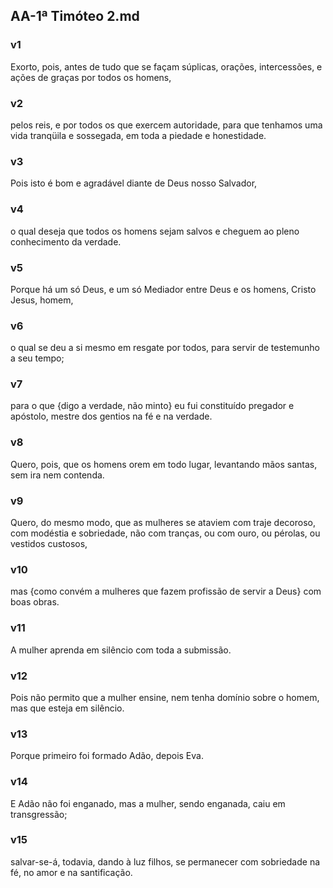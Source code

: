 ## AA-1ª Timóteo 2.md
### v1
 Exorto, pois, antes de tudo que se façam súplicas, orações, intercessões, e ações de graças por todos os homens,
### v2
 pelos reis, e por todos os que exercem autoridade, para que tenhamos uma vida tranqüila e sossegada, em toda a piedade e honestidade.
### v3
 Pois isto é bom e agradável diante de Deus nosso Salvador,
### v4
 o qual deseja que todos os homens sejam salvos e cheguem ao pleno conhecimento da verdade.
### v5
 Porque há um só Deus, e um só Mediador entre Deus e os homens, Cristo Jesus, homem,
### v6
 o qual se deu a si mesmo em resgate por todos, para servir de testemunho a seu tempo;
### v7
 para o que {digo a verdade, não minto} eu fui constituído pregador e apóstolo, mestre dos gentios na fé e na verdade.
### v8
 Quero, pois, que os homens orem em todo lugar, levantando mãos santas, sem ira nem contenda.
### v9
 Quero, do mesmo modo, que as mulheres se ataviem com traje decoroso, com modéstia e sobriedade, não com tranças, ou com ouro, ou pérolas, ou vestidos custosos,
### v10
 mas {como convém a mulheres que fazem profissão de servir a Deus} com boas obras.
### v11
 A mulher aprenda em silêncio com toda a submissão.
### v12
 Pois não permito que a mulher ensine, nem tenha domínio sobre o homem, mas que esteja em silêncio.
### v13
 Porque primeiro foi formado Adão, depois Eva.
### v14
 E Adão não foi enganado, mas a mulher, sendo enganada, caiu em transgressão;
### v15
 salvar-se-á, todavia, dando à luz filhos, se permanecer com sobriedade na fé, no amor e na santificação.
